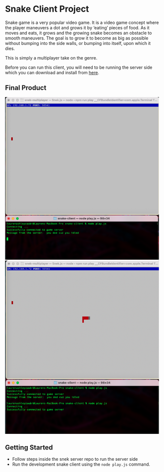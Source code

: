 # Snake Client Project

Snake game is a very popular video game. It is a video game concept where the player maneuvers a dot and grows it by ‘eating’ pieces of food. As it moves and eats, it grows and the growing snake becomes an obstacle to smooth maneuvers. The goal is to grow it to become as big as possible without bumping into the side walls, or bumping into itself, upon which it dies.

This is simply a multiplayer take on the genre.

Before you can run this client, you will need to be running the server side which you can download and install from [here](https://github.com/lighthouse-labs/snek-multiplayer). 

## Final Product

!["screenshot description"](assets/Screen%20Shot%202022-10-15%20at%206.52.34%20PM.png)
!["screenshot description"](assets/Screen%20Shot%202022-10-15%20at%206.52.53%20PM.png)


## Getting Started

- Follow steps inside the snek server repo to run the server side
- Run the development snake client using the `node play.js` command.
